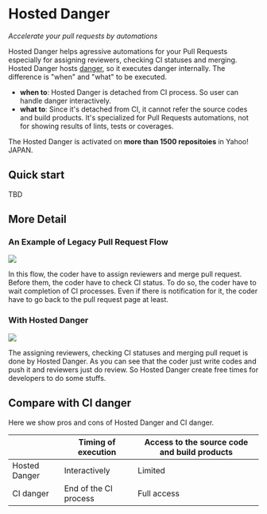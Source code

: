 # Hosted Danger

<i>Accelerate your pull requests by automations</i>

Hosted Danger helps agressive automations for your Pull Requests especially for assigning reviewers, checking CI statuses and merging.
Hosted Danger hosts [danger](https://github.com/danger/danger), so it executes danger internally.
The difference is "when" and "what" to be executed.

- **when to**: Hosted Danger is detached from CI process. So user can handle danger interactively.
- **what to**: Since it's detached from CI, it cannot refer the source codes and build products. It's specialized for Pull Requests automations, not for showing results of lints, tests or coverages.

The Hosted Danger is activated on **more than 1500 repositoies** in Yahoo! JAPAN.

## Quick start

TBD

## More Detail

### An Example of Legacy Pull Request Flow
<img src="https://user-images.githubusercontent.com/3483230/46455263-2b23ba00-c7e5-11e8-842d-180ac8503799.png" />

In this flow, the coder have to assign reviewers and merge pull request.
Before them, the coder have to check CI status.
To do so, the coder have to wait completion of CI processes.
Even if there is notification for it, the coder have to go back to the pull request page at least.

### With Hosted Danger
<img src="https://user-images.githubusercontent.com/3483230/46455255-252dd900-c7e5-11e8-8b63-cd31e00c69dc.png" />

The assigning reviewers, checking CI statuses and merging pull requet is done by Hosted Danger.
As you can see that the coder just write codes and push it and reviewers just do review.
So Hosted Danger create free times for developers to do some stuffs.

## Compare with CI danger

Here we show pros and cons of Hosted Danger and CI danger.

|               | Timing of execution   | Access to the source code and build products |
|---------------|-----------------------|----------------------------------------------|
| Hosted Danger | Interactively         | Limited                                      |
| CI danger     | End of the CI process | Full access                                  |

